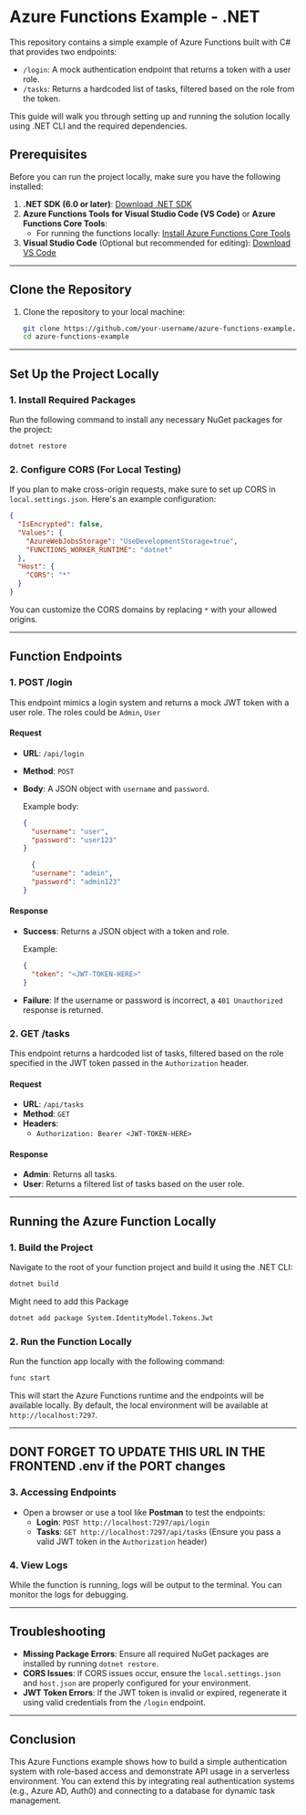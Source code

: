 
# Azure Functions Example - .NET

This repository contains a simple example of Azure Functions built with C# that provides two endpoints:
- `/login`: A mock authentication endpoint that returns a token with a user role.
- `/tasks`: Returns a hardcoded list of tasks, filtered based on the role from the token.

This guide will walk you through setting up and running the solution locally using .NET CLI and the required dependencies.

## Prerequisites

Before you can run the project locally, make sure you have the following installed:

1. **.NET SDK (6.0 or later)**: [Download .NET SDK](https://dotnet.microsoft.com/download)
2. **Azure Functions Tools for Visual Studio Code (VS Code)** or **Azure Functions Core Tools**:
   - For running the functions locally: [Install Azure Functions Core Tools](https://docs.microsoft.com/en-us/azure/azure-functions/functions-run-local)
3. **Visual Studio Code** (Optional but recommended for editing): [Download VS Code](https://code.visualstudio.com/)

---

## Clone the Repository

1. Clone the repository to your local machine:
   ```bash
   git clone https://github.com/your-username/azure-functions-example.git
   cd azure-functions-example
   ```

---

## Set Up the Project Locally

### 1. **Install Required Packages**

Run the following command to install any necessary NuGet packages for the project:
```bash
dotnet restore
```

### 2. **Configure CORS (For Local Testing)**

If you plan to make cross-origin requests, make sure to set up CORS in `local.settings.json`. Here's an example configuration:

```json
{
  "IsEncrypted": false,
  "Values": {
    "AzureWebJobsStorage": "UseDevelopmentStorage=true",
    "FUNCTIONS_WORKER_RUNTIME": "dotnet"
  },
  "Host": {
    "CORS": "*"
  }
}
```
You can customize the CORS domains by replacing `*` with your allowed origins.

---

## Function Endpoints

### 1. **POST /login**

This endpoint mimics a login system and returns a mock JWT token with a user role. The roles could be `Admin`, `User`

#### Request

- **URL**: `/api/login`
- **Method**: `POST`
- **Body**: A JSON object with `username` and `password`.
  
  Example body:
  ```json
  {
    "username": "user",
    "password": "user123"
  }

    {
    "username": "admin",
    "password": "admin123"
  }
  ```

#### Response

- **Success**: Returns a JSON object with a token and role.

  Example:
  ```json
  {
    "token": "<JWT-TOKEN-HERE>"
  }
  ```

- **Failure**: If the username or password is incorrect, a `401 Unauthorized` response is returned.

### 2. **GET /tasks**

This endpoint returns a hardcoded list of tasks, filtered based on the role specified in the JWT token passed in the `Authorization` header.

#### Request

- **URL**: `/api/tasks`
- **Method**: `GET`
- **Headers**:
  - `Authorization: Bearer <JWT-TOKEN-HERE>`

#### Response

- **Admin**: Returns all tasks.
- **User**: Returns a filtered list of tasks based on the user role.


---

## Running the Azure Function Locally

### 1. **Build the Project**

Navigate to the root of your function project and build it using the .NET CLI:
```bash
dotnet build
```
Might need to add this Package 
```bash
dotnet add package System.IdentityModel.Tokens.Jwt
```


### 2. **Run the Function Locally**

Run the function app locally with the following command:
```bash
func start
```

This will start the Azure Functions runtime and the endpoints will be available locally. 
By default, the local environment will be available at `http://localhost:7297`. 

------------------------------------------------------
DONT FORGET TO UPDATE THIS URL IN THE FRONTEND .env if the PORT changes
------------------------------------------------------

### 3. **Accessing Endpoints**

- Open a browser or use a tool like **Postman** to test the endpoints:
  - **Login**: `POST http://localhost:7297/api/login`
  - **Tasks**: `GET http://localhost:7297/api/tasks` (Ensure you pass a valid JWT token in the `Authorization` header)

### 4. **View Logs**

While the function is running, logs will be output to the terminal. You can monitor the logs for debugging.

---

## Troubleshooting

- **Missing Package Errors**: Ensure all required NuGet packages are installed by running `dotnet restore`.
- **CORS Issues**: If CORS issues occur, ensure the `local.settings.json` and `host.json` are properly configured for your environment.
- **JWT Token Errors**: If the JWT token is invalid or expired, regenerate it using valid credentials from the `/login` endpoint.

---

## Conclusion

This Azure Functions example shows how to build a simple authentication system with role-based access and demonstrate API usage in a serverless environment. You can extend this by integrating real authentication systems (e.g., Azure AD, Auth0) and connecting to a database for dynamic task management.
